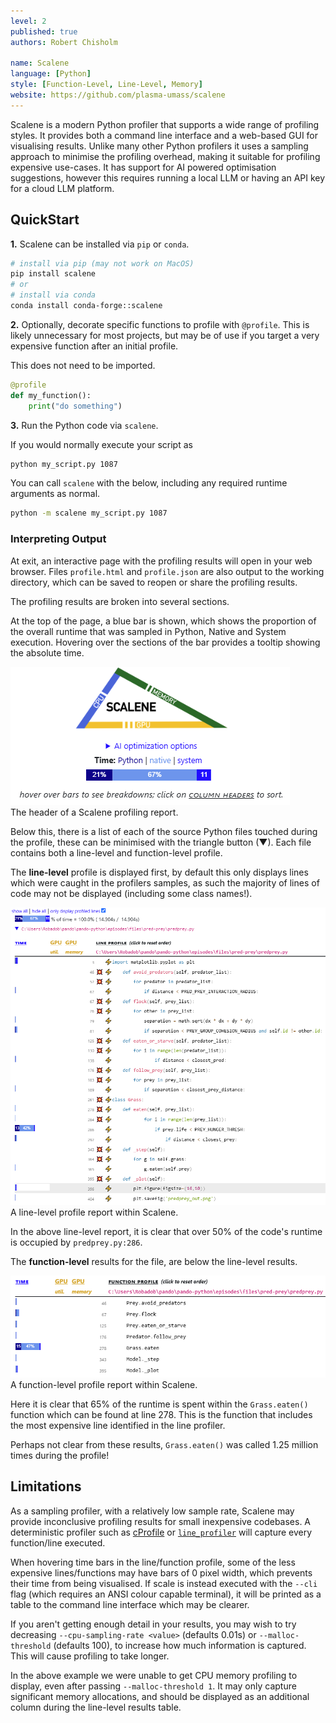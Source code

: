 ```yaml
---
level: 2
published: true
authors: Robert Chisholm

name: Scalene
language: [Python]
style: [Function-Level, Line-Level, Memory]
website: https://github.com/plasma-umass/scalene
---
```


Scalene is a modern Python profiler that supports a wide range of profiling styles. It provides both a command line interface and a web-based GUI for visualising results. Unlike many other Python profilers it uses a sampling approach to minimise the profiling overhead, making it suitable for profiling expensive use-cases. It has support for AI powered optimisation suggestions, however this requires running a local LLM or having an API key for a cloud LLM platform.

<!--more-->

## QuickStart

**1.** Scalene can be installed via `pip` or `conda`.

```sh
# install via pip (may not work on MacOS)
pip install scalene
# or
# install via conda
conda install conda-forge::scalene
```

**2.** Optionally, decorate specific functions to profile with `@profile`. This is likely unnecessary for most projects, but may be of use if you target a very expensive function after an initial profile.

This does not need to be imported.

```py
@profile
def my_function():
    print("do something")
```

**3.** Run the Python code via `scalene`.

If you would normally execute your script as

```sh
python my_script.py 1087
```

You can call `scalene` with the below, including any required runtime arguments as normal.

```sh
python -m scalene my_script.py 1087
```

### Interpreting Output

At exit, an interactive page with the profiling results will open in your web browser. Files `profile.html` and `profile.json` are also output to the working directory, which can be saved to reopen or share the profiling results.

The profiling results are broken into several sections.

At the top of the page, a blue bar is shown, which shows the proportion of the overall runtime that was sampled in Python, Native and System execution. Hovering over the sections of the bar provides a tooltip showing the absolute time.

![The Scalene logo, below it there's a minimised "AI optimisation options" link, followed by a bar broken into 3 sections denoted Python 21%, native 67% and system 11%.](/assets/scalene/header.png)<br/>The header of a Scalene profiling report.

Below this, there is a list of each of the source Python files touched during the profile, these can be minimised with the triangle button (▼). Each file contains both a line-level and function-level profile.

The **line-level** profile is displayed first, by default this only displays lines which were caught in the profilers samples, as such the majority of lines of code may not be displayed (including some class names!).
  
![A function-level profile within Scalene, on the right hand side a subset of lines of code from a file "predprey.py" are displayed with syntax highlighting. To the left of this are bars which denote how much CPU time was spent on each line.](/assets/scalene/line-level.png)<br/>A line-level profile report within Scalene.

In the above line-level report, it is clear that over 50% of the code's runtime is occupied by `predprey.py:286`.

The **function-level** results for the file, are below the line-level results.

![A line-level profile within Scalene, it is a table where the left hand shows times, and the right-hand side has function names and the line of code at which they are declared.](/assets/scalene/function-level.png)<br/>A function-level profile report within Scalene.

Here it is clear that 65% of the runtime is spent within the `Grass.eaten()` function which can be found at line 278. This is the function that includes the most expensive line identified in the line profiler.

Perhaps not clear from these results, `Grass.eaten()` was called 1.25 million times during the profile!

## Limitations

As a sampling profiler, with a relatively low sample rate, Scalene may provide inconclusive profiling results for small inexpensive codebases. A deterministic profiler such as [cProfile](/profiler/python/cprofile) or [`line_profiler`](/profiler/python/line_profiler) will capture every function/line executed.

When hovering time bars in the line/function profile, some of the less expensive lines/functions may have bars of 0 pixel width, which prevents their time from being visualised. If scale is instead executed with the `--cli` flag (which requires an ANSI colour capable terminal), it will be printed as a table to the command line interface which may be clearer.

If you aren't getting enough detail in your results, you may wish to try decreasing `--cpu-sampling-rate <value>` (defaults 0.01s) or `--malloc-threshold` (defaults 100), to increase how much information is captured. This will cause profiling to take longer. 

In the above example we were unable to get CPU memory profiling to display, even after passing `--malloc-threshold 1`. It may only capture significant memory allocations, and should be displayed as an additional column during the line-level results table.

